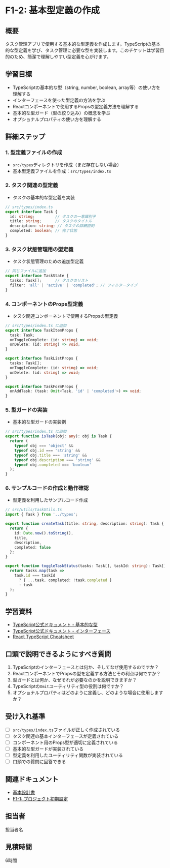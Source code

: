 # F1-2: 基本型定義の作成

## 概要
タスク管理アプリで使用する基本的な型定義を作成します。TypeScriptの基本的な型定義を学び、タスク管理に必要な型を実装します。このチケットは学習目的のため、簡潔で理解しやすい型定義を心がけます。

## 学習目標
- TypeScriptの基本的な型（string, number, boolean, array等）の使い方を理解する
- インターフェースを使った型定義の方法を学ぶ
- Reactコンポーネントで使用するPropsの型定義方法を理解する
- 基本的な型ガード（型の絞り込み）の概念を学ぶ
- オプショナルプロパティの使い方を理解する

## 詳細ステップ

### 1. 型定義ファイルの作成
- `src/types`ディレクトリを作成（まだ存在しない場合）
- 基本型定義ファイルを作成：`src/types/index.ts`

### 2. タスク関連の型定義
- タスクの基本的な型定義を実装
```typescript
// src/types/index.ts
export interface Task {
  id: string;         // タスクの一意識別子
  title: string;      // タスクのタイトル
  description: string; // タスクの詳細説明
  completed: boolean; // 完了状態
}
```

### 3. タスク状態管理用の型定義
- タスク状態管理のための追加型定義
```typescript
// 同じファイルに追加
export interface TaskState {
  tasks: Task[];      // タスクのリスト
  filter: 'all' | 'active' | 'completed'; // フィルタータイプ
}
```

### 4. コンポーネントのProps型定義
- タスク関連コンポーネントで使用するPropsの型定義
```typescript
// src/types/index.ts に追加
export interface TaskItemProps {
  task: Task;
  onToggleComplete: (id: string) => void;
  onDelete: (id: string) => void;
}

export interface TaskListProps {
  tasks: Task[];
  onToggleComplete: (id: string) => void;
  onDelete: (id: string) => void;
}

export interface TaskFormProps {
  onAddTask: (task: Omit<Task, 'id' | 'completed'>) => void;
}
```

### 5. 型ガードの実装
- 基本的な型ガードの実装例
```typescript
// src/types/index.ts に追加
export function isTask(obj: any): obj is Task {
  return (
    typeof obj === 'object' &&
    typeof obj.id === 'string' &&
    typeof obj.title === 'string' &&
    typeof obj.description === 'string' &&
    typeof obj.completed === 'boolean'
  );
}
```

### 6. サンプルコードの作成と動作確認
- 型定義を利用したサンプルコード作成
```typescript
// src/utils/taskUtils.ts
import { Task } from '../types';

export function createTask(title: string, description: string): Task {
  return {
    id: Date.now().toString(),
    title,
    description,
    completed: false
  };
}

export function toggleTaskStatus(tasks: Task[], taskId: string): Task[] {
  return tasks.map(task => 
    task.id === taskId 
      ? { ...task, completed: !task.completed } 
      : task
  );
}
```

## 学習資料
- [TypeScript公式ドキュメント - 基本的な型](https://www.typescriptlang.org/docs/handbook/basic-types.html)
- [TypeScript公式ドキュメント - インターフェース](https://www.typescriptlang.org/docs/handbook/interfaces.html)
- [React TypeScript Cheatsheet](https://github.com/typescript-cheatsheets/react)

## 口頭で説明できるようにすべき質問
1. TypeScriptのインターフェースとは何か、そしてなぜ使用するのですか？
2. ReactコンポーネントでPropsの型を定義する方法とその利点は何ですか？
3. 型ガードとは何か、なぜそれが必要なのかを説明できますか？
4. TypeScriptの`Omit`ユーティリティ型の役割は何ですか？
5. オプショナルプロパティはどのように定義し、どのような場合に使用しますか？

## 受け入れ基準
- [ ] `src/types/index.ts`ファイルが正しく作成されている
- [ ] タスク関連の基本インターフェースが定義されている
- [ ] コンポーネント用のProps型が適切に定義されている
- [ ] 基本的な型ガードが実装されている
- [ ] 型定義を利用したユーティリティ関数が実装されている
- [ ] 口頭での質問に回答できる

## 関連ドキュメント
- [基本設計書](../../基本設計書.md)
- [F1-1: プロジェクト初期設定](./F1-1_プロジェクト初期設定.md)

## 担当者
担当者名

## 見積時間
6時間 